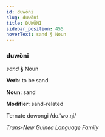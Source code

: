 ```yaml
---
id: duwöni
slug: duwöni
title: DUWÖNİ
sidebar_position: 455
hoverText: sand § Noun
---
```


### duwöni

*sand* **§** Noun

**Verb**: to be sand

**Noun**: sand

**Modifier**: sand-related

Ternate dowongi /do.ˈwo.ŋi/

*Trans-New Guinea Language Family*